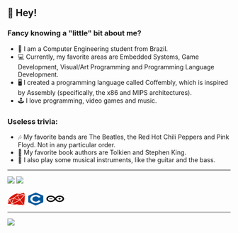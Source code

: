 ## 🦆 Hey!

### Fancy knowing a "little" bit about me?

* 🏫 I am a Computer Engineering student from Brazil.
* 💻 Currently, my favorite areas are Embedded Systems, Game Development, Visual/Art Programming and Programming Language Development.
* 🖥️ I created a programming language called Coffembly, which is inspired by Assembly (specifically, the x86 and MIPS architectures).
* 🕹️ I love programming, video games and music.

### Useless trivia:

* 🎶 My favorite bands are The Beatles, the Red Hot Chili Peppers and Pink Floyd. Not in any particular order.
* 📖 My favorite book authors are Tolkien and Stephen King.
* 🎸 I also play some musical instruments, like the guitar and the bass.

---

<div>
  <img height=160em src="https://github-readme-stats.vercel.app/api?username=UalaceCafe&show_icons=true&theme=radical"/>

  <img src="https://github-readme-stats.vercel.app/api/top-langs/?username=ualacecafe&layout=compact&langs_count=5&theme=radical"/>
</div>

<div style="display: inline_block"><br>
  <img align="center" alt="Ruby" height="30" width="40" src="https://raw.githubusercontent.com/devicons/devicon/master/icons/ruby/ruby-plain.svg">
  <img align="center" alt="C" height="30" width="40" src="https://raw.githubusercontent.com/devicons/devicon/master/icons/c/c-plain.svg">
  <img align="center" alt="Arduino" height="30" width="40" src="https://raw.githubusercontent.com/devicons/devicon/master/icons/arduino/arduino-plain.svg">
</div>

---

<div>
  <a href="https://www.linkedin.com/in/ualace-henrique-santos-café-0b864a203/" target="_blank"><img src="https://img.shields.io/badge/-LinkedIn-%230077B5?style=for-the-badge&logo=linkedin&logoColor=white" target="_blank"></a>
</div>
